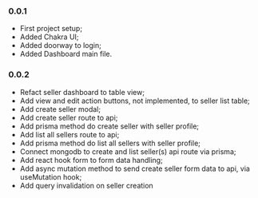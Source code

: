 ### 0.0.1 ###
- First project setup;
- Added Chakra UI;
- Added doorway to login;
- Added Dashboard main file.

### 0.0.2 ###
- Refact seller dashboard to table view;
- Add view and edit action buttons, not implemented, to seller list table;
- Add create seller modal;
- Add create seller route to api;
- Add prisma method do create seller with seller profile;
- Add list all sellers route to api;
- Add prisma method do list all sellers with seller profile;
- Connect mongodb to create and list seller(s) api route via prisma;
- Add react hook form to form data handling;
- Add async mutation method to send create seller form data to api, via useMutation hook;
- Add query invalidation on seller creation